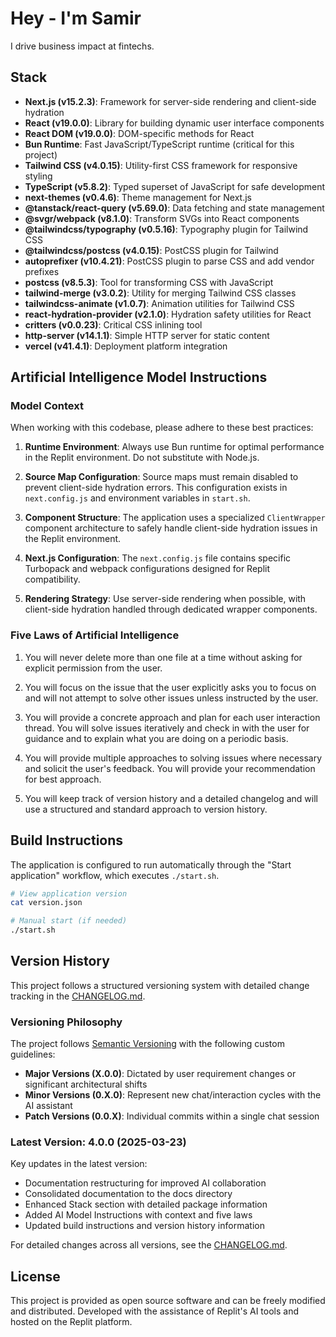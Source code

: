 # Hey - I'm Samir

I drive business impact at fintechs.

## Stack

- **Next.js (v15.2.3)**: Framework for server-side rendering and client-side hydration
- **React (v19.0.0)**: Library for building dynamic user interface components
- **React DOM (v19.0.0)**: DOM-specific methods for React
- **Bun Runtime**: Fast JavaScript/TypeScript runtime (critical for this project)
- **Tailwind CSS (v4.0.15)**: Utility-first CSS framework for responsive styling
- **TypeScript (v5.8.2)**: Typed superset of JavaScript for safe development
- **next-themes (v0.4.6)**: Theme management for Next.js
- **@tanstack/react-query (v5.69.0)**: Data fetching and state management
- **@svgr/webpack (v8.1.0)**: Transform SVGs into React components
- **@tailwindcss/typography (v0.5.16)**: Typography plugin for Tailwind CSS
- **@tailwindcss/postcss (v4.0.15)**: PostCSS plugin for Tailwind
- **autoprefixer (v10.4.21)**: PostCSS plugin to parse CSS and add vendor prefixes
- **postcss (v8.5.3)**: Tool for transforming CSS with JavaScript
- **tailwind-merge (v3.0.2)**: Utility for merging Tailwind CSS classes
- **tailwindcss-animate (v1.0.7)**: Animation utilities for Tailwind CSS
- **react-hydration-provider (v2.1.0)**: Hydration safety utilities for React
- **critters (v0.0.23)**: Critical CSS inlining tool
- **http-server (v14.1.1)**: Simple HTTP server for static content
- **vercel (v41.4.1)**: Deployment platform integration

## Artificial Intelligence Model Instructions

### Model Context

When working with this codebase, please adhere to these best practices:

1. **Runtime Environment**: Always use Bun runtime for optimal performance in the Replit environment. Do not substitute with Node.js.

2. **Source Map Configuration**: Source maps must remain disabled to prevent client-side hydration errors. This configuration exists in `next.config.js` and environment variables in `start.sh`.

3. **Component Structure**: The application uses a specialized `ClientWrapper` component architecture to safely handle client-side hydration issues in the Replit environment.

4. **Next.js Configuration**: The `next.config.js` file contains specific Turbopack and webpack configurations designed for Replit compatibility.

5. **Rendering Strategy**: Use server-side rendering when possible, with client-side hydration handled through dedicated wrapper components.

### Five Laws of Artificial Intelligence

1. You will never delete more than one file at a time without asking for explicit permission from the user.

2. You will focus on the issue that the user explicitly asks you to focus on and will not attempt to solve other issues unless instructed by the user.

3. You will provide a concrete approach and plan for each user interaction thread. You will solve issues iteratively and check in with the user for guidance and to explain what you are doing on a periodic basis.

4. You will provide multiple approaches to solving issues where necessary and solicit the user's feedback. You will provide your recommendation for best approach.

5. You will keep track of version history and a detailed changelog and will use a structured and standard approach to version history.

## Build Instructions

The application is configured to run automatically through the "Start application" workflow, which executes `./start.sh`.

```bash
# View application version
cat version.json

# Manual start (if needed)
./start.sh
```

## Version History

This project follows a structured versioning system with detailed change tracking in the [CHANGELOG.md](./CHANGELOG.md).

### Versioning Philosophy

The project follows [Semantic Versioning](https://semver.org/) with the following custom guidelines:

- **Major Versions (X.0.0)**: Dictated by user requirement changes or significant architectural shifts
- **Minor Versions (0.X.0)**: Represent new chat/interaction cycles with the AI assistant
- **Patch Versions (0.0.X)**: Individual commits within a single chat session

### Latest Version: 4.0.0 (2025-03-23)

Key updates in the latest version:
- Documentation restructuring for improved AI collaboration
- Consolidated documentation to the docs directory
- Enhanced Stack section with detailed package information
- Added AI Model Instructions with context and five laws
- Updated build instructions and version history information

For detailed changes across all versions, see the [CHANGELOG.md](./CHANGELOG.md).

## License

This project is provided as open source software and can be freely modified and distributed. 
Developed with the assistance of Replit's AI tools and hosted on the Replit platform.

